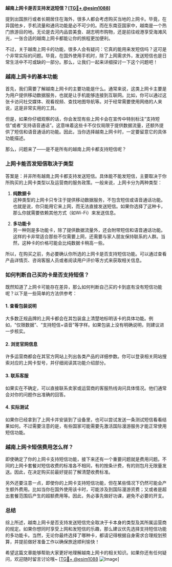 **越南上网卡是否支持发送短信？[[TG💪+ @esim1088](https://t.me/s/esim1088)]**

提到出国旅行或者长期居住在海外，很多人都会考虑购买当地的上网卡。毕竟，在异国他乡，手机流量和通讯功能是必不可少的。而在东南亚国家中，越南是一个热门旅游目的地。无论是去河内品尝美食、胡志明市购物，还是前往岘港享受海滩风光，一张合适的越南上网卡都能让你的旅程更加便利。

不过，关于越南上网卡的功能，很多人会有疑问：它真的能用来发短信吗？这可是个非常实际的问题。毕竟，在国外使用手机时，除了上网需求外，发送短信也是日常生活中不可或缺的一部分。那么，让我们一起来详细探讨一下这个问题吧！

### 越南上网卡的基本功能

首先，我们需要了解越南上网卡的主要功能是什么。通常来说，这类上网卡主要是为用户提供移动数据服务，也就是让手机能够连接到互联网。比如，你可以通过这张卡访问社交媒体、观看视频、查找地图导航等。对于经常需要使用网络的人来说，这是非常实用的工具。

但是，如果你仔细观察的话，你会发现有些上网卡会在宣传中特别标注“支持短信”或者“支持语音通话”。这意味着这些卡不仅仅局限于提供数据流量，还额外提供了短信和语音通话的功能。因此，当你选择越南上网卡时，一定要留意它的具体功能描述。

那么，问题来了——是不是所有的越南上网卡都支持短信呢？

### 上网卡能否发短信取决于类型

答案是：并非所有越南上网卡都支持发送短信。具体能不能发短信，主要取决于你所购买的上网卡类型以及运营商的服务政策。一般来说，上网卡分为两种类型：

1. **纯数据卡**  
   这种类型的上网卡只专注于提供移动数据服务，不包含短信或语音通话功能。也就是说，你只能用它来上网，而无法直接发送短信。如果你选择了这种卡，那么你就需要依赖其他方式（如Wi-Fi）来发送信息。

2. **多功能卡**  
   另一种则是多功能卡，除了提供数据流量外，还会附带短信和语音通话功能。这样的卡非常适合那些不仅需要上网，还需要与家人朋友保持联系的人群。当然，这种卡的价格可能会比纯数据卡稍高一些。

所以，在购买之前，务必要确认你所选的上网卡是否支持短信功能。可以通过查看产品详情页、咨询客服人员或者阅读用户评价等方式来获取相关信息。

### 如何判断自己买的卡是否支持短信？

既然知道了上网卡可能存在差异，那么如何判断自己买的卡到底有没有短信功能呢？以下是一些简单的方法供参考：

#### 1. 查看包装说明
大多数正规品牌的上网卡都会在其包装盒上清楚地标明该卡的具体功能。例如，“仅限数据”、“支持短信+语音”等字样。如果包装上没有明确说明，则建议进一步核实。

#### 2. 浏览官网信息
许多运营商都会在其官方网站上列出各类产品的详细参数。你可以登录相关网站搜索对应的上网卡型号，并仔细阅读其功能介绍部分。

#### 3. 联系客服
如果实在不确定，可以直接联系卖家或运营商的客服热线询问具体情况。他们通常会对你的问题作出准确的回答。

#### 4. 实际测试
如果你已经拿到了上网卡并安装到了设备里，也可以尝试发送一条测试短信看看结果如何。不过需要注意的是，有些国家可能需要先激活国际漫游服务才能正常使用短信功能。

### 越南上网卡短信费用怎么样？

即使确定了你的上网卡支持短信功能，接下来还有一个重要问题就是费用问题。不同的上网卡套餐对短信收费的标准各不相同，有的按条计费，有的则包月无限量发送。因此，在决定购买前最好提前了解清楚收费标准。

另外还要注意一点，即使你的上网卡支持短信功能，但在某些情况下仍然可能会产生额外费用。比如当你在国外使用该卡时，可能涉及到国际漫游资费；又或者是超出套餐范围后产生的超额费用等。因此，务必事先做好功课，避免不必要的开支。

### 总结

综上所述，越南上网卡是否支持发送短信完全取决于卡本身的类型及其所属运营商的规定。如果你想同时享受上网和发短信的乐趣，那么建议优先选择支持短信功能的多功能卡。当然，无论你最终选择了哪种卡，都请记得根据自身需求合理规划预算，并提前做好准备工作以确保旅途顺利愉快！

希望这篇文章能够帮助大家更好地理解越南上网卡的相关知识。如果你还有任何疑问，欢迎随时留言讨论哦~ [[TG💪+ @esim1088](https://t.me/s/esim1088) ![Image](https://i.postimg.cc/4NQfJmqS/Snipaste-2025-05-13-00-14-12.png)]